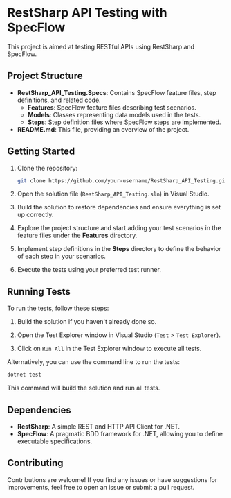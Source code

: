 # RestSharp API Testing with SpecFlow

This project is aimed at testing RESTful APIs using RestSharp and SpecFlow.

## Project Structure

- **RestSharp_API_Testing.Specs**: Contains SpecFlow feature files, step definitions, and related code.
  - **Features**: SpecFlow feature files describing test scenarios.
  - **Models**: Classes representing data models used in the tests.
  - **Steps**: Step definition files where SpecFlow steps are implemented.
- **README.md**: This file, providing an overview of the project.

## Getting Started

1. Clone the repository:

   ```bash
   git clone https://github.com/your-username/RestSharp_API_Testing.git
   ```

2. Open the solution file (`RestSharp_API_Testing.sln`) in Visual Studio.

3. Build the solution to restore dependencies and ensure everything is set up correctly.

4. Explore the project structure and start adding your test scenarios in the feature files under the **Features** directory.

5. Implement step definitions in the **Steps** directory to define the behavior of each step in your scenarios.

6. Execute the tests using your preferred test runner.

## Running Tests

To run the tests, follow these steps:

1. Build the solution if you haven't already done so.

2. Open the Test Explorer window in Visual Studio (`Test` > `Test Explorer`).

3. Click on `Run All` in the Test Explorer window to execute all tests.

Alternatively, you can use the command line to run the tests:

```bash
dotnet test
```

This command will build the solution and run all tests.

## Dependencies

- **RestSharp**: A simple REST and HTTP API Client for .NET.
- **SpecFlow**: A pragmatic BDD framework for .NET, allowing you to define executable specifications.

## Contributing

Contributions are welcome! If you find any issues or have suggestions for improvements, feel free to open an issue or submit a pull request.
